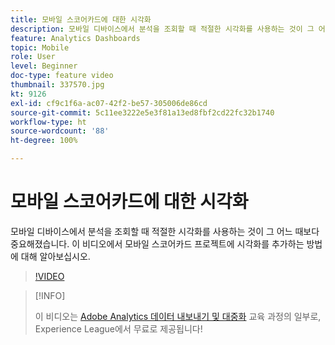 ```yaml
---
title: 모바일 스코어카드에 대한 시각화
description: 모바일 디바이스에서 분석을 조회할 때 적절한 시각화를 사용하는 것이 그 어느 때보다 중요해졌습니다. 이 비디오에서 모바일 스코어카드 프로젝트에 시각화를 추가하는 방법에 대해 알아보십시오.
feature: Analytics Dashboards
topic: Mobile
role: User
level: Beginner
doc-type: feature video
thumbnail: 337570.jpg
kt: 9126
exl-id: cf9c1f6a-ac07-42f2-be57-305006de86cd
source-git-commit: 5c11ee3222e5e3f81a13ed8fbf2cd22fc32b1740
workflow-type: ht
source-wordcount: '88'
ht-degree: 100%

---
```


# 모바일 스코어카드에 대한 시각화

모바일 디바이스에서 분석을 조회할 때 적절한 시각화를 사용하는 것이 그 어느 때보다 중요해졌습니다. 이 비디오에서 모바일 스코어카드 프로젝트에 시각화를 추가하는 방법에 대해 알아보십시오.

>[!VIDEO](https://video.tv.adobe.com/v/337570/?quality=12&learn=on)

>[!INFO]
>
> 이 비디오는 [Adobe Analytics 데이터 내보내기 및 대중화](https://experienceleague.adobe.com/?recommended=Analytics-A-1-2022.1.democratizing) 교육 과정의 일부로, Experience League에서 무료로 제공됩니다!